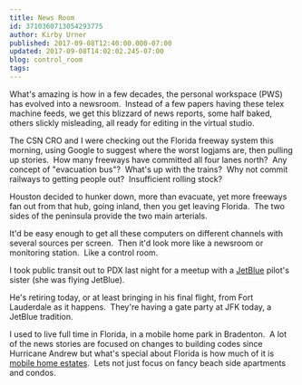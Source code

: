 ```yaml
---
title: News Room
id: 3710360713054293775
author: Kirby Urner
published: 2017-09-08T12:40:00.000-07:00
updated: 2017-09-08T14:02:02.245-07:00
blog: control_room
tags: 
---
```


[](https://www.flickr.com/photos/kirbyurner/36964657141/in/dateposted-public/)

What's amazing is how in a few decades, the personal workspace (PWS) 
has evolved into a newsroom.  Instead of a few papers having these telex
 machine feeds, we get this blizzard of news reports, some half baked, 
others slickly misleading, all ready for editing in the virtual studio.

The
 CSN CRO and I were checking out the Florida freeway system this 
morning, using Google to suggest where the worst logjams are, then 
pulling up stories.  How many freeways have committed all four lanes 
north?  Any concept of "evacuation bus"?  What's up with the trains?  
Why not commit railways to getting people out?  Insufficient rolling 
stock?

Houston decided to hunker down, more than 
evacuate, yet more freeways fan out from that hub, going inland, then 
you get leaving Florida.  The two sides of the peninsula provide the two
 main arterials.

It'd be easy enough to get all these 
computers on different channels with several sources per screen.  Then 
it'd look more like a newsroom or monitoring station.  Like a control room.

I took public transit out to PDX last night for a meetup with a [JetBlue](http://mybizmo.blogspot.com/2005/07/jetblues-bizmo.html) pilot's sister (she was flying JetBlue).

He's retiring today, or at least bringing in his final flight, from Fort Lauderdale as it happens.  They're having a gate party at JFK today, a JetBlue tradition.

I used to live full time in Florida, in a mobile home park in Bradenton.  A lot of the news stories are focused on changes to building codes since Hurricane Andrew but what's special about Florida is how much of it is [mobile home estates](http://www.naplesnews.com/story/weather/hurricanes/2017/09/08/hurricane-irma-thousands-living-s-florida-mobile-homes-face-greater-threat/644103001/).  Lets not just focus on fancy beach side apartments and condos.